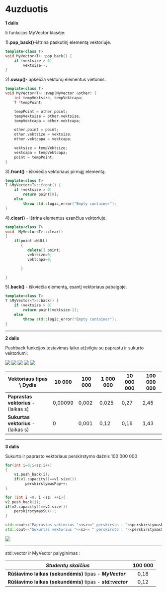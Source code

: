 # 4uzduotis

**1 dalis**

5 funkcijos MyVector klasėje:

1)**.pop_back()**-ištrina paskutinį elementą vektoriuje.
```cpp
template<class T>
void MyVector<T>::pop_back() {
    if (vektsize > 0)
        vektsize--;
}
```
2)**.swap()**- apkeičia vektorių elementus vietomis.
```cpp
template<class T>
void MyVector<T>::swap(MyVector &other) {
    int tempVektsize, tempVektcapa;
    T *tempPoint;

    tempPoint = other.point;
    tempVektsize = other.vektsize;
    tempVektcapa = other.vektcapa;

    other.point = point;
    other.vektsize = vektsize;
    other.vektcapa = vektcapa;

    vektsize = tempVektsize;
    vektcapa = tempVektcapa;
    point = tempPoint;
}
```
3)**.front()** - iškviečia vektoriaus pirmąjį elementą.
```cpp
template<class T>
T &MyVector<T>::front() {
    if (vektsize > 0)
        return point[0];
    else
        throw std::logic_error("Empty container");
}
```
4)**.clear()** - ištrina elementus esančius vektoriuje.
```cpp
template<class T>
void  MyVector<T>::clear()
{
    if(point!=NULL)
       {
          delete[] point;
          vektsize=0;
          vektcapa=0;

       }

}
```
5)**.back()** - iškviečia elementą, esantį vektoriaus pabaigoje.
```cpp
template<class T>
T &MyVector<T>::back() {
    if (vektsize > 0)
        return point[vektsize-1];
    else
        throw std::logic_error("Empty container");
}
```
___
**2 dalis**

Pushback funkcijos testavimas laiko atžvilgiu su paprastu ir sukurto vektoriumi:

![](https://user-images.githubusercontent.com/45967745/57319486-5963d200-7105-11e9-91cb-38efc0045c39.JPG)
![](https://user-images.githubusercontent.com/45967745/57319487-5963d200-7105-11e9-8fee-44f6a1fc2f4f.JPG)
![](https://user-images.githubusercontent.com/45967745/57319482-58cb3b80-7105-11e9-976a-38a57aae6453.JPG)
![](https://user-images.githubusercontent.com/45967745/57319483-5963d200-7105-11e9-83ef-afc2a0095e80.JPG)
![](https://user-images.githubusercontent.com/45967745/57319485-5963d200-7105-11e9-8853-416ad5959abd.JPG)

|  Vektoriaus tipas \ Dydis  | 10 000  |100 000   |1 000 000   |10 000 000  |100 000 000|
|---|---|---|---|---|---|
|**Paprastas vektorius** - (laikas s) |0,00099   |0,002   | 0,025   | 0,27  |2,45  |
|**Sukurtas vektorius** - (laikas s)|0 |  0,001  |0,12 | 0,16  |1,43|
___
**3 dalis**

Sukurto ir paprasto vektoriaus perskirstymo dažnis 100 000 000
```cpp
for(int i=0;i<sz;i++)
{
    v1.push_back(i);
    if(v1.capacity()==v1.size())
         perskirstymasPap++;
}
```
```cpp
for (int i =0; i <sz; ++i){
v2.push_back(i);
if(v2.capacity()==v2.size())
    perskirstymasSuk++;
}
```
```cpp
std::cout<<"Paprastas vektorius "<<sz<<" perskirsto : "<<perskirstymasPap <<" kartus"<<std::endl;
std::cout<<"Sukurtas vektorius "<<sz<< " perskirsto : "<<perskirstymasSuk <<" kartus"<<std::endl;
```
![](https://user-images.githubusercontent.com/45967745/57320818-78179800-7108-11e9-9883-f062f89d7fef.png)

___
std::vector ir MyVector palyginimas : 

|*Studentų skaičius*|100 000|
|---|:---:|
**Rūšiavimo laikas (sekundėmis)** tipas - __*MyVector*__|0,18    
**Rūšiavimo laikas (sekundėmis)** tipas - __*std::vector*__|0,12
